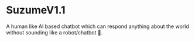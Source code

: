 # SuzumeV1.1
A human like AI based chatbot which can respond anything about the world without sounding like a robot/chatbot 🤖.
